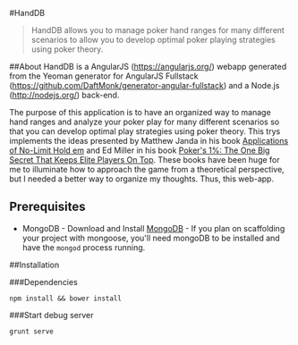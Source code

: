 #HandDB
> HandDB allows you to manage poker hand ranges for many different scenarios to allow you to develop optimal poker playing strategies using poker theory. 

##About
HandDB is a AngularJS (https://angularjs.org/) webapp generated from the Yeoman generator for AngularJS Fullstack (https://github.com/DaftMonk/generator-angular-fullstack) and a Node.js (http://nodejs.org/) back-end.

The purpose of this application is to have an organized way to manage hand ranges and analyze your poker play for many different scenarios so that you can develop optimal play strategies using poker theory.  This trys implements the ideas presented by Matthew Janda in his book [Applications of No-Limit Hold em](http://amzn.com/1880685558) and Ed Miller in his book [Poker's 1%: The One Big Secret That Keeps Elite Players On Top](http://amzn.com/1496159187).  These books have been huge for me to illuminate how to approach the game from a theoretical perspective, but I needed a better way to organize my thoughts.  Thus, this web-app. 

## Prerequisites
* MongoDB - Download and Install [MongoDB](http://www.mongodb.org/downloads) - If you plan on scaffolding your project with mongoose, you'll need mongoDB to be installed and have the `mongod` process running.

##Installation

###Dependencies
```
npm install && bower install 
```

###Start debug server
```
grunt serve
```

